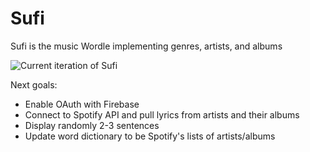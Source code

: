 # Sufi
Sufi is the music Wordle implementing genres, artists, and albums

![Current iteration of Sufi](https://user-images.githubusercontent.com/52009380/171695461-7aab6a5b-8120-4980-8416-e4c7556390b3.png)

Next goals:
- Enable OAuth with Firebase
- Connect to Spotify API and pull lyrics from artists and their albums
- Display randomly 2-3 sentences
- Update word dictionary to be Spotify's lists of artists/albums
